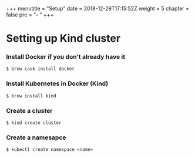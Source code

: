 +++
menutitle = "Setup"
date = 2018-12-29T17:15:52Z
weight = 5
chapter = false
pre = "<b>- </b>"
+++

# Setting up Kind cluster

### Install Docker if you don't already have it 

```shell
$ brew cask install docker
```

### Install Kubernetes in Docker (Kind)
```shell
$ brew install kind
```

### Create a cluster
```shell
$ kind create cluster
```

### Create a namesapce
```shell
$ kubectl create namespace <name>
```


